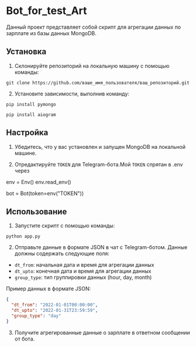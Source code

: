 # Bot_for_test_Art

Данный проект представляет собой скрипт для агрегации данных по зарплате из базы данных MongoDB.

## Установка

1. Склонируйте репозиторий на локальную машину с помощью команды:

```
git clone https://github.com/ваше_имя_пользователя/ваш_репозиторий.git
```

2. Установите зависимости, выполнив команду:

```
pip install pymongo

pip install aiogram

```

## Настройка

1. Убедитесь, что у вас установлен и запущен MongoDB на локальной машине.

2. Отредактируйте `TOKEN` для Telegram-бота.Мой `TOKEN` спрятан в .env через

env = Env() 
env.read_env()

bot = Bot(token=env("TOKEN"))

## Использование

1. Запустите скрипт с помощью команды:

```
python app.py
```

2. Отправьте данные в формате JSON в чат с Telegram-ботом. Данные должны содержать следующие поля:

- `dt_from`: начальная дата и время для агрегации данных
- `dt_upto`: конечная дата и время для агрегации данных
- `group_type`: тип группировки данных (hour, day, month)

Пример данных в формате JSON:

```json
{
  "dt_from": "2022-01-01T00:00:00",
  "dt_upto": "2022-01-31T23:59:59",
  "group_type": "day"
}
```

3. Получите агрегированные данные о зарплате в ответном сообщении от бота.
